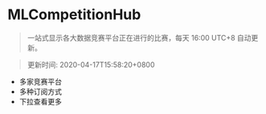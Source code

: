 # MLCompetitionHub

> 一站式显示各大数据竞赛平台正在进行的比赛，每天 16:00 UTC+8 自动更新。
  
> 更新时间: 2020-04-17T15:58:20+0800 

* 多家竞赛平台
* 多种订阅方式
* 下拉查看更多